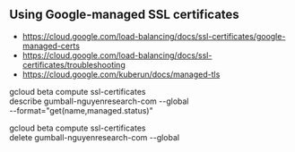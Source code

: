 ## Using Google-managed SSL certificates

* https://cloud.google.com/load-balancing/docs/ssl-certificates/google-managed-certs
* https://cloud.google.com/load-balancing/docs/ssl-certificates/troubleshooting
* https://cloud.google.com/kuberun/docs/managed-tls


gcloud beta compute ssl-certificates \
  describe gumball-nguyenresearch-com --global \
  --format="get(name,managed.status)"

gcloud beta compute ssl-certificates \
  delete gumball-nguyenresearch-com --global

